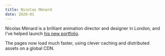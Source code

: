 ```yaml
---
title: Nicolas Ménard
date: 2020-01
---
```


Nicolas Ménard is a brilliant animation director and designer in London, and I've helped launch [his new portfolio][].

The pages now load much faster, using clever caching and distributed assets on a global CDN.

[his new portfolio]: https://www.nicolasmenard.com/
